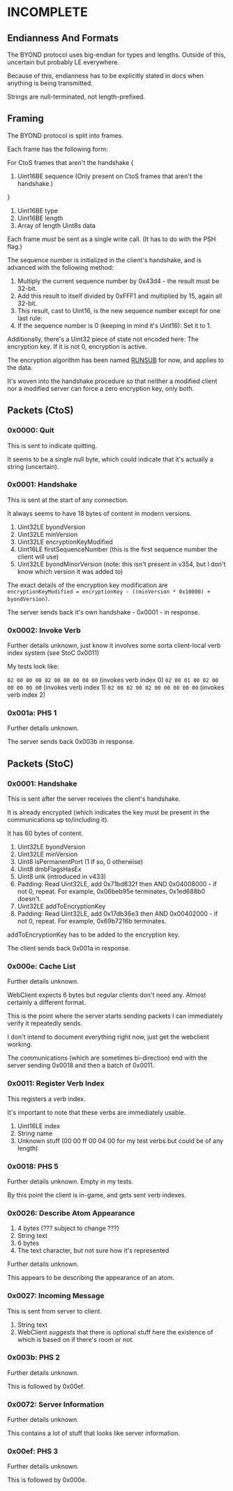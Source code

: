 # INCOMPLETE

## Endianness And Formats

The BYOND protocol uses big-endian for types and lengths. Outside of this, uncertain but probably LE everywhere.

Because of this, endianness has to be explicitly stated in docs when anything is being transmitted.

Strings are null-terminated, not length-prefixed.

## Framing

The BYOND protocol is split into frames.

Each frame has the following form:

For CtoS frames that aren't the handshake {

1. Uint16BE sequence (Only present on CtoS frames that aren't the handshake.)

}

1. Uint16BE type
2. Uint16BE length
3. Array of length Uint8s data

Each frame *must* be sent as a single write call. (It has to do with the PSH flag.)

The sequence number is initialized in the client's handshake, and is advanced with the following method:

1. Multiply the current sequence number by 0x43d4 - the result must be 32-bit.
2. Add this result to itself divided by 0xFFF1 and multiplied by 15, again all 32-bit.
3. This result, cast to Uint16, is the new sequence number except for one last rule:
3. If the sequence number is 0 (keeping in mind it's Uint16): Set it to 1.

Additionally, there's a Uint32 piece of state not encoded here: The encryption key. If it is not 0, encryption is active.

The encryption algorithm has been named [RUNSUB](../algorithms/RUNSUB.md) for now, and applies to the data.

It's woven into the handshake procedure so that neither a modified client nor a modified server can force a zero encryption key, only both.

## Packets (CtoS)

### 0x0000: Quit

This is sent to indicate quitting.

It seems to be a single null byte, which could indicate that it's actually a string (uncertain).

### 0x0001: Handshake

This is sent at the start of any connection.

It always seems to have 18 bytes of content in modern versions.

1. Uint32LE byondVersion
2. Uint32LE minVersion
3. Uint32LE encryptionKeyModified
4. Uint16LE firstSequenceNumber (this is the first sequence number the client will use)
5. Uint32LE byondMinorVersion (note: this isn't present in v354, but I don't know which version it was added to)

The exact details of the encryption key modification are `encryptionKeyModified = encryptionKey - ((minVersion * 0x10000) + byondVersion)`.

The server sends back it's own handshake - 0x0001 - in response.

### 0x0002: Invoke Verb

Further details unknown, just know it involves some sorta client-local verb index system (see StoC 0x0011)

My tests look like:

`02 00 00 00 02 00 00 00 00 00` (invokes verb index 0)
`02 00 01 00 02 00 00 00 00 00` (invokes verb index 1)
`02 00 02 00 02 00 00 00 00 00` (invokes verb index 2)

### 0x001a: PHS 1

Further details unknown.

The server sends back 0x003b in response.

## Packets (StoC)

### 0x0001: Handshake

This is sent after the server receives the client's handshake.

It is already encrypted (which indicates the key must be present in the communications up to/including it).

It has 60 bytes of content.

1. Uint32LE byondVersion
2. Uint32LE minVersion
3. Uint8 isPermanentPort (1 if so, 0 otherwise)
4. Uint8 dmbFlagsHasEx
5. Uint8 unk (introduced in v433)
6. Padding: Read Uint32LE, add 0x71bd632f then AND 0x04008000 - if not 0, repeat. For example, 0x06beb95e terminates, 0x1ed688b0 doesn't.
7. Uint32LE addToEncryptionKey
8. Padding: Read Uint32LE, add 0x17db36e3 then AND 0x00402000 - if not 0, repeat. For example, 0x69b7216b terminates.

addToEncryptionKey has to be added to the encryption key.

The client sends back 0x001a in response.

### 0x000e: Cache List

Further details unknown.

WebClient expects 6 bytes but regular clients don't need any. Almost certainly a different format.

This is the point where the server starts sending packets I can immediately verify it repeatedly sends.

I don't intend to document everything right now, just get the webclient working.

The communications (which are sometimes bi-direction) end with the server sending 0x0018 and then a batch of 0x0011.

### 0x0011: Register Verb Index

This registers a verb index.

It's important to note that these verbs are immediately usable.

1. Uint16LE index
2. String name
3. Unknown stuff (00 00 ff 00 04 00 for my test verbs but could be of any length)

### 0x0018: PHS 5

Further details unknown. Empty in my tests.

By this point the client is in-game, and gets sent verb indexes.

### 0x0026: Describe Atom Appearance

1. 4 bytes (??? subject to change ???)
2. String text
3. 6 bytes
4. The text character, but not sure how it's represented

Further details unknown.

This appears to be describing the appearance of an atom.

### 0x0027: Incoming Message

This is sent from server to client.

1. String text
2. WebClient *suggests* that there is optional stuff here the existence of which is based on if there's room or not.

### 0x003b: PHS 2

Further details unknown.

This is followed by 0x00ef.

### 0x0072: Server Information

Further details unknown.

This contains a lot of stuff that looks like server information.

### 0x00ef: PHS 3

Further details unknown.

This is followed by 0x000e.

